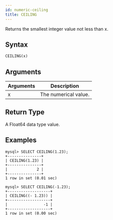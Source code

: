 ```yaml
---
id: numeric-ceiling
title: CEILING
---
```


Returns the smallest integer value not less than x.

## Syntax

```sql
CEILING(x)
```

## Arguments

| Arguments   | Description |
| ----------- | ----------- |
| x | The numerical value. |

## Return Type

A Float64 data type value.


## Examples

```
mysql> SELECT CEILING(1.23);
+---------------+
| CEILING(1.23) |
+---------------+
|             2 |
+---------------+
1 row in set (0.01 sec)

mysql> SELECT CEILING(-1.23);
+-------------------+
| CEILING((- 1.23)) |
+-------------------+
|                -1 |
+-------------------+
1 row in set (0.00 sec)
```
